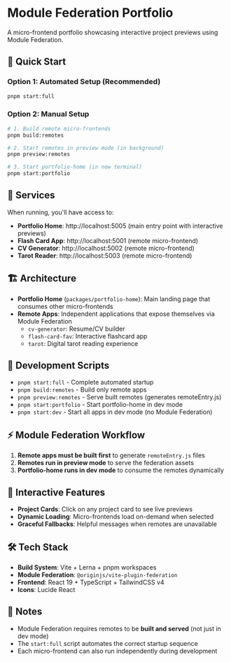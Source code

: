 # Module Federation Portfolio

A micro-frontend portfolio showcasing interactive project previews using Module Federation.

## 🚀 Quick Start

### Option 1: Automated Setup (Recommended)
```bash
pnpm start:full
```

### Option 2: Manual Setup
```bash
# 1. Build remote micro-frontends
pnpm build:remotes

# 2. Start remotes in preview mode (in background)
pnpm preview:remotes

# 3. Start portfolio-home (in new terminal)
pnpm start:portfolio
```

## 📍 Services

When running, you'll have access to:

- **Portfolio Home**: http://localhost:5005 (main entry point with interactive previews)
- **Flash Card App**: http://localhost:5001 (remote micro-frontend)
- **CV Generator**: http://localhost:5002 (remote micro-frontend)  
- **Tarot Reader**: http://localhost:5003 (remote micro-frontend)

## 🏗️ Architecture

- **Portfolio Home** (`packages/portfolio-home`): Main landing page that consumes other micro-frontends
- **Remote Apps**: Independent applications that expose themselves via Module Federation
  - `cv-generator`: Resume/CV builder
  - `flash-card-fav`: Interactive flashcard app
  - `tarot`: Digital tarot reading experience

## 🔧 Development Scripts

- `pnpm start:full` - Complete automated startup
- `pnpm build:remotes` - Build only remote apps
- `pnpm preview:remotes` - Serve built remotes (generates remoteEntry.js)
- `pnpm start:portfolio` - Start portfolio-home in dev mode
- `pnpm start:dev` - Start all apps in dev mode (no Module Federation)

## ⚡ Module Federation Workflow

1. **Remote apps must be built first** to generate `remoteEntry.js` files
2. **Remotes run in preview mode** to serve the federation assets
3. **Portfolio-home runs in dev mode** to consume the remotes dynamically

## 🎯 Interactive Features

- **Project Cards**: Click on any project card to see live previews
- **Dynamic Loading**: Micro-frontends load on-demand when selected
- **Graceful Fallbacks**: Helpful messages when remotes are unavailable

## 🛠️ Tech Stack

- **Build System**: Vite + Lerna + pnpm workspaces
- **Module Federation**: `@originjs/vite-plugin-federation`
- **Frontend**: React 19 + TypeScript + TailwindCSS v4
- **Icons**: Lucide React

## 📝 Notes

- Module Federation requires remotes to be **built and served** (not just in dev mode)
- The `start:full` script automates the correct startup sequence
- Each micro-frontend can also run independently during development
